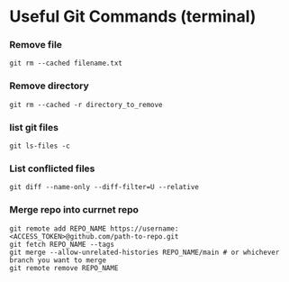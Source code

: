 # Useful Git Commands (terminal)
### Remove file
    git rm --cached filename.txt

### Remove directory
    git rm --cached -r directory_to_remove

### list git files
    git ls-files -c

### List conflicted files
    git diff --name-only --diff-filter=U --relative


### Merge repo into currnet repo
    git remote add REPO_NAME https://username:<ACCESS_TOKEN>@github.com/path-to-repo.git
    git fetch REPO_NAME --tags
    git merge --allow-unrelated-histories REPO_NAME/main # or whichever branch you want to merge
    git remote remove REPO_NAME